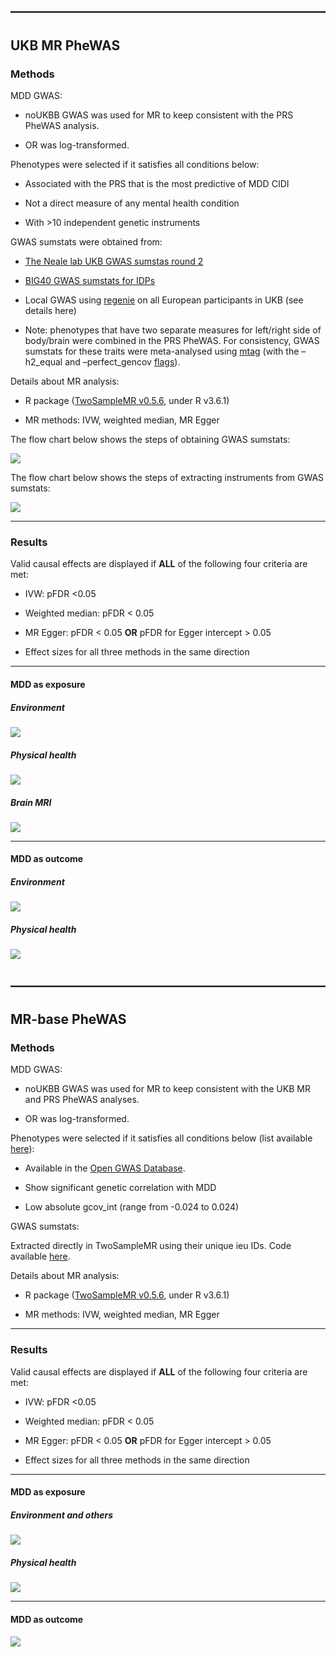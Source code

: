 ————————————————————————
------------------------

UKB MR PheWAS
-------------

### Methods

MDD GWAS:

-   noUKBB GWAS was used for MR to keep consistent with the PRS PheWAS
    analysis.

-   OR was log-transformed.

Phenotypes were selected if it satisfies all conditions below:

-   Associated with the PRS that is the most predictive of MDD CIDI

-   Not a direct measure of any mental health condition

-   With &gt;10 independent genetic instruments

GWAS sumstats were obtained from:

-   [The Neale lab UKB GWAS sumstas round
    2](https://docs.google.com/spreadsheets/d/1kvPoupSzsSFBNSztMzl04xMoSC3Kcx3CrjVf4yBmESU/edit#gid=227859291)

-   [BIG40 GWAS sumstats for
    IDPs](https://open.win.ox.ac.uk/ukbiobank/big40/BIG40-IDPs_v4/IDPs.html)

-   Local GWAS using
    [regenie](https://rgcgithub.github.io/regenie/recommendations/) on
    all European participants in UKB (see details here)

-   Note: phenotypes that have two separate measures for left/right side
    of body/brain were combined in the PRS PheWAS. For consistency, GWAS
    sumstats for these traits were meta-analysed using
    [mtag](https://github.com/JonJala/mtag/wiki/Tutorial-1:-The-Basics)
    (with the –h2\_equal and –perfect\_gencov
    [flags](https://github.com/JonJala/mtag/wiki/Tutorial-2:-Special-Options)).

Details about MR analysis:

-   R package ([TwoSampleMR
    v0.5.6](https://mrcieu.github.io/TwoSampleMR/articles/index.html),
    under R v3.6.1)

-   MR methods: IVW, weighted median, MR Egger

The flow chart below shows the steps of obtaining GWAS sumstats:

![](summary.mr_phewas_files/figure-markdown_strict/mr_flowchart1.PNG)

The flow chart below shows the steps of extracting instruments from GWAS
sumstats:

![](summary.mr_phewas_files/figure-markdown_strict/mr_flowchart2.PNG)

------------------------------------------------------------------------

### Results

Valid causal effects are displayed if **ALL** of the following four
criteria are met:

-   IVW: pFDR &lt;0.05

-   Weighted median: pFDR &lt; 0.05

-   MR Egger: pFDR &lt; 0.05 **OR** pFDR for Egger intercept &gt; 0.05

-   Effect sizes for all three methods in the same direction

------------------------------------------------------------------------

#### MDD as exposure

##### Environment

![](summary.mr_phewas_files/figure-markdown_strict/unnamed-chunk-2-1.png)

##### Physical health

![](summary.mr_phewas_files/figure-markdown_strict/unnamed-chunk-3-1.png)

##### Brain MRI

![](summary.mr_phewas_files/figure-markdown_strict/unnamed-chunk-4-1.png)

------------------------------------------------------------------------

#### MDD as outcome

##### Environment

![](summary.mr_phewas_files/figure-markdown_strict/unnamed-chunk-6-1.png)

##### Physical health

![](summary.mr_phewas_files/figure-markdown_strict/unnamed-chunk-7-1.png)

————————————————————————
------------------------

MR-base PheWAS
--------------

### Methods

MDD GWAS:

-   noUKBB GWAS was used for MR to keep consistent with the UKB MR and
    PRS PheWAS analyses.

-   OR was log-transformed.

Phenotypes were selected if it satisfies all conditions below (list
available
[here](https://github.com/psychiatric-genomics-consortium/mdd-meta/blob/gsem/docs/tables/ldsc_open_mr_candidates.txt)):

-   Available in the [Open GWAS Database](https://gwas.mrcieu.ac.uk/).

-   Show significant genetic correlation with MDD

-   Low absolute gcov\_int (range from -0.024 to 0.024)

GWAS sumstats:

Extracted directly in TwoSampleMR using their unique ieu IDs. Code
available
[here](https://mrcieu.github.io/TwoSampleMR/articles/perform_mr.html#multivariable-mr-1).

Details about MR analysis:

-   R package ([TwoSampleMR
    v0.5.6](https://mrcieu.github.io/TwoSampleMR/articles/index.html),
    under R v3.6.1)

-   MR methods: IVW, weighted median, MR Egger

------------------------------------------------------------------------

### Results

Valid causal effects are displayed if **ALL** of the following four
criteria are met:

-   IVW: pFDR &lt;0.05

-   Weighted median: pFDR &lt; 0.05

-   MR Egger: pFDR &lt; 0.05 **OR** pFDR for Egger intercept &gt; 0.05

-   Effect sizes for all three methods in the same direction

------------------------------------------------------------------------

#### MDD as exposure

##### Environment and others

![](summary.mr_phewas_files/figure-markdown_strict/unnamed-chunk-9-1.png)

##### Physical health

![](summary.mr_phewas_files/figure-markdown_strict/unnamed-chunk-10-1.png)

------------------------------------------------------------------------

#### MDD as outcome

![](summary.mr_phewas_files/figure-markdown_strict/unnamed-chunk-12-1.png)
